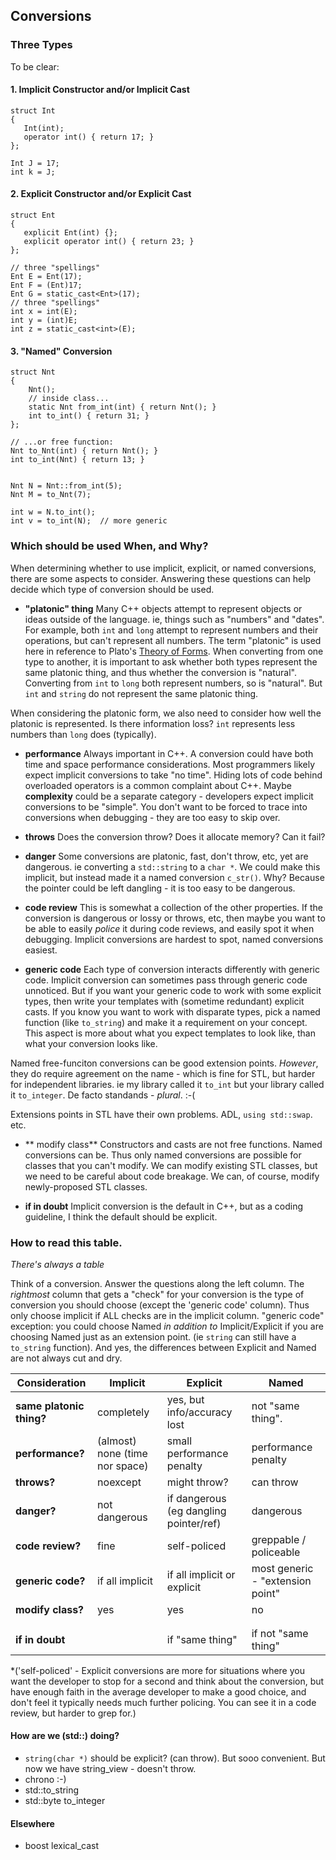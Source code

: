 ## Conversions

### Three Types

To be clear:

#### 1. Implicit Constructor and/or Implicit Cast

    struct Int
    {
       Int(int);
       operator int() { return 17; }
    };
    
    Int J = 17;
    int k = J;
    
#### 2. Explicit Constructor and/or Explicit Cast

    struct Ent
    {
       explicit Ent(int) {};
       explicit operator int() { return 23; }
    };
    
    // three "spellings"
    Ent E = Ent(17);
    Ent F = (Ent)17;
    Ent G = static_cast<Ent>(17);
    // three "spellings"
    int x = int(E);
    int y = (int)E;
    int z = static_cast<int>(E);

#### 3. "Named" Conversion

    struct Nnt
    {
        Nnt();
        // inside class...
        static Nnt from_int(int) { return Nnt(); }
        int to_int() { return 31; }
    };
    
    // ...or free function:
    Nnt to_Nnt(int) { return Nnt(); }
    int to_int(Nnt) { return 13; }
    
    
    Nnt N = Nnt::from_int(5);
    Nnt M = to_Nnt(7);
    
    int w = N.to_int();
    int v = to_int(N);  // more generic
    

### Which should be used When, and Why?

When determining whether to use implicit, explicit, or named conversions, there are some aspects to consider.  Answering these questions can help decide which type of conversion should be used.

- **"platonic" thing**  Many C++ objects attempt to represent objects or ideas outside of the language. ie, things such as "numbers" and "dates". For example, both `int` and `long` attempt to represent numbers and their operations, but can't represent all numbers.  The term "platonic" is used here in reference to Plato's [Theory of Forms](https://en.wikipedia.org/wiki/Theory_of_Forms).  When converting from one type to another, it is important to ask whether both types represent the same platonic thing, and thus whether the conversion is "natural". Converting from `int` to `long` both represent numbers, so is "natural".  But `int` and `string` do not represent the same platonic thing.

When considering the platonic form, we also need to consider how well the platonic is represented.  Is there information loss? `int` represents less numbers than `long` does (typically).

- **performance**  Always important in C++. A conversion could have both time and space performance considerations.  Most programmers likely expect implicit conversions to take "no time".  Hiding lots of code behind overloaded operators is a common complaint about C++.  Maybe **complexity** could be a separate category - developers expect implicit conversions to be "simple".  You don't want to be forced to trace into conversions when debugging - they are too easy to skip over.

- **throws** Does the conversion throw? Does it allocate memory?  Can it fail?

- **danger** Some conversions are platonic, fast, don't throw, etc, yet are dangerous. ie converting a `std::string` to a `char *`. We could make this implicit, but instead made it a named conversion `c_str()`.  Why? Because the pointer could be left dangling - it is too easy to be dangerous.

- **code review** This is somewhat a collection of the other properties.  If the conversion is dangerous or lossy or throws, etc, then maybe you want to be able to easily _police_ it during code reviews, and easily spot it when debugging.  Implicit conversions are hardest to spot, named conversions easiest.

- **generic code** Each type of conversion interacts differently with generic code. Implicit conversion can sometimes pass through generic code unnoticed.  But if you want your generic code to work with some explicit types, then write your templates with (sometime redundant) explicit casts.  If you know you want to work with disparate types, pick a named function (like `to_string`) and make it a requirement on your concept.  This aspect is more about what you expect templates to look like, than what your conversion looks like.

Named free-funciton conversions can be good extension points.
_However_, they do require agreement on the name - which is fine for STL, but harder for independent libraries.
ie my library called it `to_int` but your library called it `to_integer`. De facto standands - _plural_. :-(

Extensions points in STL have their own problems. ADL, `using std::swap`. etc.

- ** modify class** Constructors and casts are not free functions.  Named conversions can be. Thus only named conversions are possible for classes that you can't modify.  We can modify existing STL classes, but we need to be careful about code breakage. We can, of course, modify newly-proposed STL classes.

- **if in doubt** Implicit conversion is the default in C++, but as a coding guideline, I think the default should be explicit.


### How to read this table.

_There's always a table_

Think of a conversion.  Answer the questions along the left column.  The _rightmost_ column that gets a "check" for your conversion is the type of conversion you should choose (except the 'generic code' column).  Thus only choose implicit if ALL checks are in the implicit column.  "generic code" exception: you could choose Named _in addition to_ Implicit/Explicit if you are choosing Named just as an extension point. (ie `string` can still have a `to_string` function). And yes, the differences between Explicit and Named are not always cut and dry.

| **Consideration** | Implicit | Explicit  | Named |
| --- | --- | --- | --- |
| **same platonic thing?** | completely | yes, but info/accuracy lost | not "same thing". |
| **performance?** | (almost) none (time nor space) | small performance penalty |  performance penalty  |
| **throws?** | noexcept | might throw?  | can throw |
| **danger?** | not dangerous | if dangerous (eg dangling pointer/ref) | dangerous |
| **code review?** | fine | self-policed | greppable / policeable |
| **generic code?** | if all implicit | if all implicit or explicit  | most generic - "extension point"  |
| **modify class?** | yes | yes | no |
|  |  |  |  |
|  |  |  |  |
| **if in doubt** | | if "same thing"  | if not "same thing" |

*('self-policed' - Explicit conversions are more for situations where you want the developer to stop for a second and think about the conversion, but have enough faith in the average developer to make a good choice, and don't feel it typically needs much further policing. You can see it in a code review, but harder to grep for.)



#### How are we (std::) doing?
- `string(char *)` should be explicit? (can throw).  But sooo convenient.  But now we have string_view - doesn't throw.
- chrono :-)
- std::to_string
- std::byte to_integer

#### Elsewhere
- boost lexical_cast
